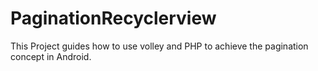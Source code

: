 # PaginationRecyclerview
This Project guides how to use volley and PHP to achieve the pagination concept in Android.
